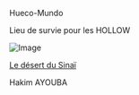 Hueco-Mundo

Lieu de survie pour les HOLLOW  


![Image](https://pm1.narvii.com/7734/d13e25d275f41b50b54beec8aacadd61073a1278r4-750-375_00.jpg)

[Le désert du Sinaï](https://github.com/Doothrat/TP2-Labyrinthe/blob/main/game-over.md)


Hakim AYOUBA
